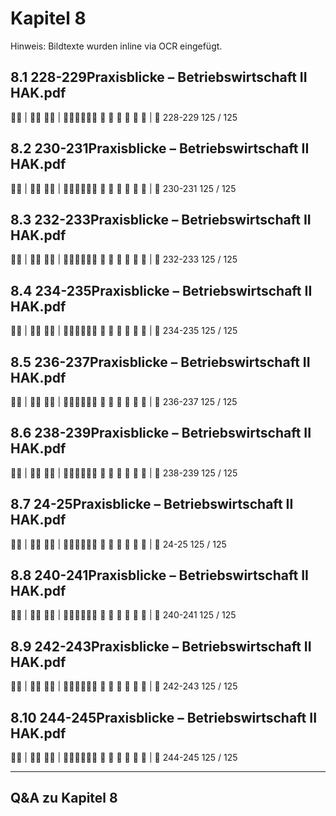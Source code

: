 # Kapitel 8

Hinweis: Bildtexte wurden inline via OCR eingefügt.

## 8.1 228-229Praxisblicke – Betriebswirtschaft II HAK.pdf
 | 
 | 
     
| 
228-229
125 / 125

## 8.2 230-231Praxisblicke – Betriebswirtschaft II HAK.pdf
 | 
 | 
     
| 
230-231
125 / 125

## 8.3 232-233Praxisblicke – Betriebswirtschaft II HAK.pdf
 | 
 | 
     
| 
232-233
125 / 125

## 8.4 234-235Praxisblicke – Betriebswirtschaft II HAK.pdf
 | 
 | 
     
| 
234-235
125 / 125

## 8.5 236-237Praxisblicke – Betriebswirtschaft II HAK.pdf
 | 
 | 
     
| 
236-237
125 / 125

## 8.6 238-239Praxisblicke – Betriebswirtschaft II HAK.pdf
 | 
 | 
     
| 
238-239
125 / 125

## 8.7 24-25Praxisblicke – Betriebswirtschaft II HAK.pdf
 | 
 | 
     
| 
24-25
125 / 125

## 8.8 240-241Praxisblicke – Betriebswirtschaft II HAK.pdf
 | 
 | 
     
| 
240-241
125 / 125

## 8.9 242-243Praxisblicke – Betriebswirtschaft II HAK.pdf
 | 
 | 
     
| 
242-243
125 / 125

## 8.10 244-245Praxisblicke – Betriebswirtschaft II HAK.pdf
 | 
 | 
     
| 
244-245
125 / 125

---
## Q&A zu Kapitel 8